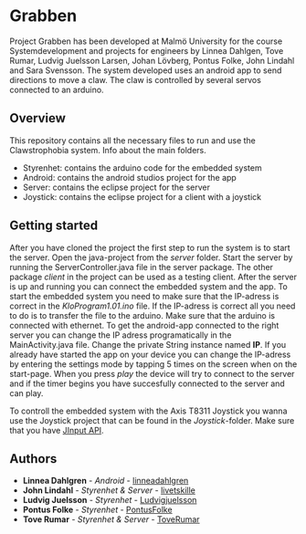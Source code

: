 # Grabben
Project Grabben has been developed at Malmö University for the course Systemdevelopment and projects for engineers by Linnea Dahlgen, Tove Rumar, Ludvig Juelsson Larsen, Johan Lövberg, Pontus Folke, John Lindahl and Sara Svensson. The system developed uses an android app to send directions to move a claw. The claw is controlled by several servos connected to an arduino. 

## Overview 

This repository contains all the necessary files to run and use the Clawstrophobia system. Info about the main folders.

- Styrenhet: contains the arduino code for the embedded system 
- Android: contains the android studios project for the app
- Server: contains the eclipse project for the server
- Joystick: contains the eclipse project for a client with a joystick

## Getting started

After you have cloned the project the first step to run the system is to start the server. Open the java-project from the *server* folder. Start the server by running the ServerController.java file in the server package. The other package *client* in the project can be used as a testing client. After the server is up and running you can connect the embedded system and the app. To start the embedded system you need to make sure that the IP-adress is correct in the *KloProgram1.01.ino* file. If the IP-adress is correct all you need to do is to transfer the file to the arduino. Make sure that the arduino is connected with ethernet. To get the android-app connected to the right server you can change the IP adress programatically in the MainActivity.java file. Change the private String instance named **IP**. If you already have started the app on your device you can change the IP-adress by entering the settings mode by tapping 5 times on the screen when on the start-page. When you press *play* the device will try to connect to the server and if the timer begins you have succesfully connected to the server and can play. 

To controll the embedded system with the Axis T8311 Joystick you wanna use the Joystick project that can be found in the *Joystick*-folder. Make sure that you have [JInput API](https://gametutorial.bozjatorium.com/article/JInput-Joystick-Test).

## Authors

- **Linnea Dahlgren** - *Android* - [linneadahlgren](https://github.com/linneadahlgren)
- **John Lindahl** - *Styrenhet & Server* - [livetskille](https://github.com/Livetskille)
- **Ludvig Juelsson** - *Styrenhet* - [Ludvigjuelsson](https://github.com/Ludvigjuelsson)
- **Pontus Folke** - *Styrenhet* - [PontusFolke](https://github.com/PontusFolke)
- **Tove Rumar** - *Styrenhet & Server* - [ToveRumar](https://github.com/ToveRumar)
